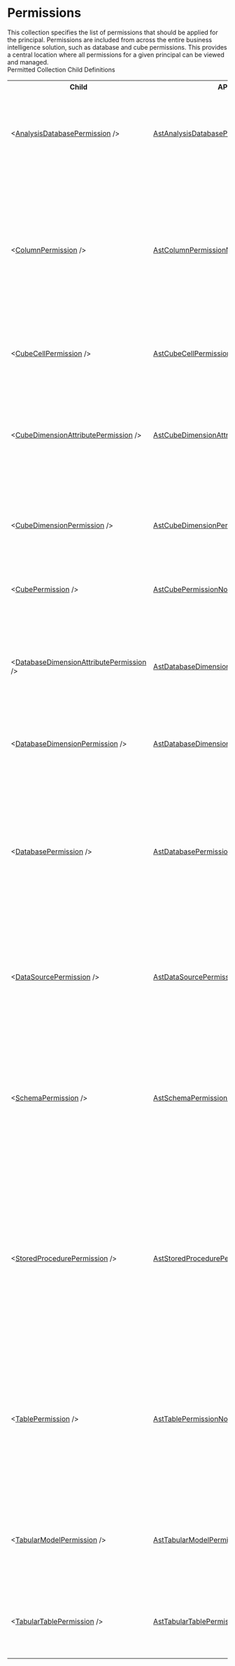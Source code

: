 # Permissions

<div class="LanguageSummary"><div class ="SummaryItem">This collection specifies the list of permissions that should be applied for the principal. Permissions are included from across the entire business intelligence solution, such as database and cube permissions. This provides a central location where all permissions for a given principal can be viewed and managed.</div></div><div class="SchemaBindingGroup"><div class="SchemaBindingGroupHeader">Permitted Collection Child Definitions</div><table id="SchemaBindingList" class="SchemaBindingList"><tbody><tr><th class="SchemaBindingNameColumnHeader">Child</th><th class="SchemaBindingTypeColumnHeader">API Type</th><th class="SchemaBindingSummaryColumnHeader">Description</th></tr><tr class="cd0"><td class="SchemaBindingName"><span class="punc">&lt;</span><a href=Varigence.Languages.Biml.Principal.AstAnalysisDatabasePermissionNode.html">AnalysisDatabasePermission</a><span class="punc"> /&gt;</span></td><td class="SchemaBindingType"><a href="../api-reference/Varigence.Languages.Biml.Principal.AstAnalysisDatabasePermissionNode.html">AstAnalysisDatabasePermissionNode</a></td><td class="SchemaBindingSummary">The Data Source permission defines access rights to an Analysis Services database.</td></tr><tr class="cd1"><td class="SchemaBindingName"><span class="punc">&lt;</span><a href=Varigence.Languages.Biml.Principal.AstColumnPermissionNode.html">ColumnPermission</a><span class="punc"> /&gt;</span></td><td class="SchemaBindingType"><a href="../api-reference/Varigence.Languages.Biml.Principal.AstColumnPermissionNode.html">AstColumnPermissionNode</a></td><td class="SchemaBindingSummary">The Column permission grants, denies, or revokes the permission to perform the following actions on a column. Such actions include Alter, Delete, Insert, Select, Update, and others.</td></tr><tr class="cd0"><td class="SchemaBindingName"><span class="punc">&lt;</span><a href=Varigence.Languages.Biml.Principal.AstCubeCellPermissionNode.html">CubeCellPermission</a><span class="punc"> /&gt;</span></td><td class="SchemaBindingType"><a href="../api-reference/Varigence.Languages.Biml.Principal.AstCubeCellPermissionNode.html">AstCubeCellPermissionNode</a></td><td class="SchemaBindingSummary">Cube Cell permission defines access rights to cube cells.</td></tr><tr class="cd1"><td class="SchemaBindingName"><span class="punc">&lt;</span><a href=Varigence.Languages.Biml.Principal.AstCubeDimensionAttributePermissionNode.html">CubeDimensionAttributePermission</a><span class="punc"> /&gt;</span></td><td class="SchemaBindingType"><a href="../api-reference/Varigence.Languages.Biml.Principal.AstCubeDimensionAttributePermissionNode.html">AstCubeDimensionAttributePermissionNode</a></td><td class="SchemaBindingSummary">The Cube Database Dimension Attribute permission defines access rights to database cube dimension attributes.</td></tr><tr class="cd0"><td class="SchemaBindingName"><span class="punc">&lt;</span><a href=Varigence.Languages.Biml.Principal.AstCubeDimensionPermissionNode.html">CubeDimensionPermission</a><span class="punc"> /&gt;</span></td><td class="SchemaBindingType"><a href="../api-reference/Varigence.Languages.Biml.Principal.AstCubeDimensionPermissionNode.html">AstCubeDimensionPermissionNode</a></td><td class="SchemaBindingSummary">The Cube Dimension permission defines access rights to the dimensions in a cube.</td></tr><tr class="cd1"><td class="SchemaBindingName"><span class="punc">&lt;</span><a href=Varigence.Languages.Biml.Principal.AstCubePermissionNode.html">CubePermission</a><span class="punc"> /&gt;</span></td><td class="SchemaBindingType"><a href="../api-reference/Varigence.Languages.Biml.Principal.AstCubePermissionNode.html">AstCubePermissionNode</a></td><td class="SchemaBindingSummary">The Cube permission defines access rights to a cube.</td></tr><tr class="cd0"><td class="SchemaBindingName"><span class="punc">&lt;</span><a href=Varigence.Languages.Biml.Principal.AstDatabaseDimensionAttributePermissionNode.html">DatabaseDimensionAttributePermission</a><span class="punc"> /&gt;</span></td><td class="SchemaBindingType"><a href="../api-reference/Varigence.Languages.Biml.Principal.AstDatabaseDimensionAttributePermissionNode.html">AstDatabaseDimensionAttributePermissionNode</a></td><td class="SchemaBindingSummary">The Database Dimension Attribute permission defines access rights to database dimension attributes.</td></tr><tr class="cd1"><td class="SchemaBindingName"><span class="punc">&lt;</span><a href=Varigence.Languages.Biml.Principal.AstDatabaseDimensionPermissionNode.html">DatabaseDimensionPermission</a><span class="punc"> /&gt;</span></td><td class="SchemaBindingType"><a href="../api-reference/Varigence.Languages.Biml.Principal.AstDatabaseDimensionPermissionNode.html">AstDatabaseDimensionPermissionNode</a></td><td class="SchemaBindingSummary">The Cube permission defines access rights to a cube.</td></tr><tr class="cd0"><td class="SchemaBindingName"><span class="punc">&lt;</span><a href=Varigence.Languages.Biml.Principal.AstDatabasePermissionNode.html">DatabasePermission</a><span class="punc"> /&gt;</span></td><td class="SchemaBindingType"><a href="../api-reference/Varigence.Languages.Biml.Principal.AstDatabasePermissionNode.html">AstDatabasePermissionNode</a></td><td class="SchemaBindingSummary">The Database permission grants, denies, or revokes the permission to perform specified actions on a database. Such actions include Alter, Delete, Insert, Select, Update, and others.</td></tr><tr class="cd1"><td class="SchemaBindingName"><span class="punc">&lt;</span><a href=Varigence.Languages.Biml.Principal.AstDataSourcePermissionNode.html">DataSourcePermission</a><span class="punc"> /&gt;</span></td><td class="SchemaBindingType"><a href="../api-reference/Varigence.Languages.Biml.Principal.AstDataSourcePermissionNode.html">AstDataSourcePermissionNode</a></td><td class="SchemaBindingSummary">The Data Source permission defines access rights to data sources in an Analysis Services database.</td></tr><tr class="cd0"><td class="SchemaBindingName"><span class="punc">&lt;</span><a href=Varigence.Languages.Biml.Principal.AstSchemaPermissionNode.html">SchemaPermission</a><span class="punc"> /&gt;</span></td><td class="SchemaBindingType"><a href="../api-reference/Varigence.Languages.Biml.Principal.AstSchemaPermissionNode.html">AstSchemaPermissionNode</a></td><td class="SchemaBindingSummary">The Schema permission grants, denies, or revokes the permission to perform specified actions on a schema. Such actions include Alter, Delete, Insert, Select, Update, and others.</td></tr><tr class="cd1"><td class="SchemaBindingName"><span class="punc">&lt;</span><a href=Varigence.Languages.Biml.Principal.AstStoredProcedurePermissionNode.html">StoredProcedurePermission</a><span class="punc"> /&gt;</span></td><td class="SchemaBindingType"><a href="../api-reference/Varigence.Languages.Biml.Principal.AstStoredProcedurePermissionNode.html">AstStoredProcedurePermissionNode</a></td><td class="SchemaBindingSummary">The Stored Procedure permission grants, denies, or revokes the permission to perform specified actions on a stored procedure. Such actions include Alter, Delete, Insert, Select, Update, and others.</td></tr><tr class="cd0"><td class="SchemaBindingName"><span class="punc">&lt;</span><a href=Varigence.Languages.Biml.Principal.AstTablePermissionNode.html">TablePermission</a><span class="punc"> /&gt;</span></td><td class="SchemaBindingType"><a href="../api-reference/Varigence.Languages.Biml.Principal.AstTablePermissionNode.html">AstTablePermissionNode</a></td><td class="SchemaBindingSummary">The Table permission grants, denies, or revokes the permission to perform specified actions on a table. Such actions include Alter, Delete, Insert, Select, Update, and others.</td></tr><tr class="cd1"><td class="SchemaBindingName"><span class="punc">&lt;</span><a href=Varigence.Languages.Biml.Principal.AstTabularModelPermissionNode.html">TabularModelPermission</a><span class="punc"> /&gt;</span></td><td class="SchemaBindingType"><a href="../api-reference/Varigence.Languages.Biml.Principal.AstTabularModelPermissionNode.html">AstTabularModelPermissionNode</a></td><td class="SchemaBindingSummary">The tabular model permission grants read, refresh, readRefresh, or administrator access to the model.</td></tr><tr class="cd0"><td class="SchemaBindingName"><span class="punc">&lt;</span><a href=Varigence.Languages.Biml.Principal.AstTabularTablePermissionNode.html">TabularTablePermission</a><span class="punc"> /&gt;</span></td><td class="SchemaBindingType"><a href="../api-reference/Varigence.Languages.Biml.Principal.AstTabularTablePermissionNode.html">AstTabularTablePermissionNode</a></td><td class="SchemaBindingSummary">The tabular table permission grants access to specific tables in a model.</td></tr></tbody></table></div>